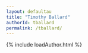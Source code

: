 ```yaml
---
layout: defaultau
title: "Timothy Ballard"
authorId: tballard
permalink: /tballard/
---
```

{% include loadAuthor.html %}
<script>
    $(document).ready(function(){
        showAuthorBio('{{ page.authorId }}');
   });
</script>